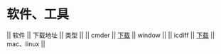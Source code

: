 软件、工具
====

|| 软件 || 下载地址 || 类型 ||
|| cmder || [下载](http://bliker.github.io/cmder/) || window ||
|| icdiff || [下载](http://www.jefftk.com/icdiff) || mac、linux ||
